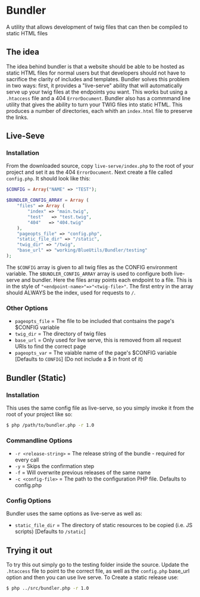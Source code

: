# Bundler
A utility that allows development of twig files that can then be compiled to static HTML files

## The idea
The idea behind bundler is that a website should be able to be hosted as static HTML files for normal users but that developers should not have to sacrifice the clarity of includes and templates. Bundler solves this problem in two ways: first, it provides a "live-serve" ability that will automatically serve up your twig files at the endpoints you want. This works but using a `.htaccess` file and a 404 `ErrorDocument`. Bundler also has a commmand line utility that gives the ability to turn your TWIG files into static HTML. This produces a number of directories, each whith an `index.html` file to preserve the links.

## Live-Seve
### Installation
From the downloaded source, copy `live-serve/index.php` to the root of your project and set it as the 404 `ErrorDocument`. Next create a file called `config.php`. It should look like this:
```php
$CONFIG = Array("NAME" => "TEST");

$BUNDLER_CONFIG_ARRAY = Array (
    "files" => Array (
        "index" => "main.twig",
        "test"   => "test.twig",
		"404"	=> "404.twig"
    ),
    "pageopts_file" => "config.php",
	"static_file_dir" => "/static",
	"twig_dir" => "/twig",
    "base_url" => "working/BlueUtils/Bundler/testing"
);
```

The `$CONFIG` array is given to all twig files as the CONFIG environment variable. The `$BUNDLER_CONFIG_ARRAY` array is used to configure both live-serve and bundler. Here the files array points each endpoint to a file. This is in the style of `"<endpoint-name>"=>"<twig-file>"`. The first entry in the array should ALWAYS be the index, used for requests to `/`.

### Other Options
* `pageopts_file` = The file to be included that contsains the page's $CONFIG variable
* `twig_dir` = The directory of twig files
* `base_url` = Only used for live serve, this is removed from all request URIs to find the correct page
* `pageopts_var` = The vaiable name of the page's $CONFIG variable [Defaults to `CONFIG`] (Do not include a $ in front of it)

## Bundler (Static)
### Installation
This uses the same config file as live-serve, so you simply invoke it from the root of your project like so:
```bash
$ php /path/to/bundler.php -r 1.0
```

### Commandline Options
* `-r <release-string>` = The release string of the bundle - required for every call
* `-y` = Skips the confirmation step
* `-f` = Will overwrite previous releases of the same name
* `-c <config-file>` = The path to the configuration PHP file. Defaults to config.php

### Config Options
Bundler uses the same options as live-serve as well as:

* `static_file_dir` = The directory of static resources to be copied (i.e. JS scripts) [Defaults to `/static`]

## Trying it out
To try this out simply go to the testing folder inside the source. Update the `.htaccess` file to point to the correct file, as well as the `config.php` base_url option and then you can use live serve. To Create a static release use:
```bash
$ php ../src/bundler.php -r 1.0
```